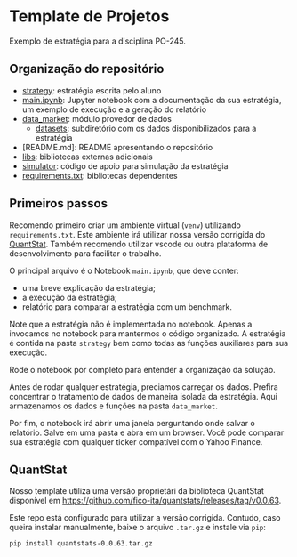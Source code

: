 # Template de Projetos

Exemplo de estratégia para a disciplina PO-245.

## Organização do repositório

- [strategy](strategy/): estratégia escrita pelo aluno
- [main.ipynb](main.ipynb): Jupyter notebook com a documentação da sua estratégia, um exemplo de execução e a geração do relatório
- [data_market](data_market/): módulo provedor de dados
  - [datasets](datasets/): subdiretório com os dados disponibilizados para a estratégia
- [README.md]: README apresentando o repositório
- [libs](libs/): bibliotecas externas adicionais
- [simulator](simulator/): código de apoio para simulação da estratégia
- [requirements.txt](requirements.txt): bibliotecas dependentes

## Primeiros passos

Recomendo primeiro criar um ambiente virtual (`venv`) utilizando `requirements.txt`. Este ambiente irá utilizar nossa versão corrigida do [QuantStat](#quantstat). Também recomendo utilizar vscode ou outra plataforma de desenvolvimento para facilitar o trabalho.

O principal arquivo é o Notebook `main.ipynb`, que deve conter:

- uma breve explicação da estratégia;
- a execução da estratégia;
- relatório para comparar a estratégia com um benchmark.

Note que a estratégia não é implementada no notebook. Apenas a invocamos no notebook para mantermos o código organizado.
A estratégia é contida na pasta `strategy` bem como todas as funções auxiliares para sua execução.

Rode o notebook por completo para entender a organização da solução.

Antes de rodar qualquer estratégia, preciamos carregar os dados. Prefira concentrar o tratamento de dados de maneira isolada da estratégia. Aqui armazenamos os dados e funções na pasta `data_market`.

Por fim, o notebook irá abrir uma janela perguntando onde salvar o relatório. Salve em uma pasta e abra em um browser. Você pode comparar sua estratégia com qualquer ticker compatível com o Yahoo Finance.

## QuantStat

Nosso template utiliza uma versão proprietári da biblioteca QuantStat disponível em https://github.com/fico-ita/quantstats/releases/tag/v0.0.63.

Este repo está configurado para utilizar a versão corrigida. Contudo, caso queira instalar manualmente, baixe o arquivo `.tar.gz` e instale via `pip`:

```bash
pip install quantstats-0.0.63.tar.gz
```
